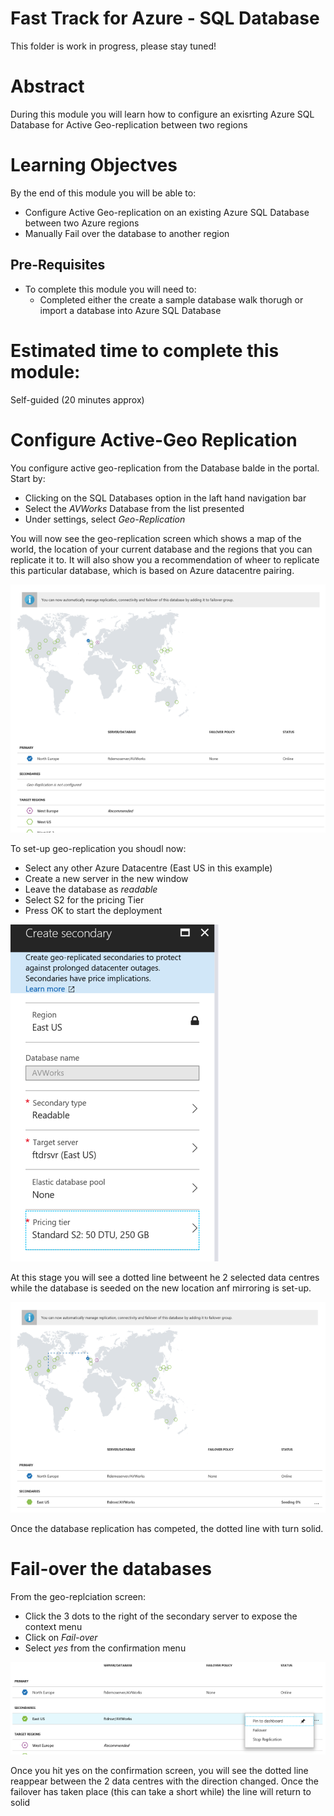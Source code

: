  # Fast Track for Azure - SQL Database

This folder is work in progress, please stay tuned! 

# Abstract

During this module you will learn how to configure an exisrting Azure SQL Database for Active Geo-replication between two regions

# Learning Objectves

By the end of this module you will be able to:

* Configure Active Geo-replication on an existing Azure SQL Database between two Azure regions
* Manually Fail over the database to another region

## Pre-Requisites

* To complete this module you will need to:
    * Completed either the create a sample database walk thorugh or import a database into Azure SQL Database

# Estimated time to complete this module:
Self-guided (20 minutes approx)

# Configure Active-Geo Replication

You configure active geo-replication from the Database balde in the portal.  Start by:

* Clicking on the SQL Databases option in the laft hand navigation bar
* Select the *AVWorks* Database from the list presented
* Under settings, select *Geo-Replication*

You will now see the geo-replication screen which shows a map of the world, the location of your current database and the regions that you can replicate it to.  It will also show you a recommendation of wheer to replicate this particular database, which is based on Azure datacentre pairing.

![Screenshot](media/7-configure-active-geo-replication/sqldb-initial-geo-replication.png)

To set-up geo-replication you shoudl now:

* Select any other Azure Datacentre (East US in this example)
* Create a new server in the new window
* Leave the database as *readable*
* Select S2 for the pricing Tier
* Press OK to start the deployment

![Screenshot](media/7-configure-active-geo-replication/sqldb-geo-replication-secondary.png)

At this stage you will see a dotted line betweent he 2 selected data centres while the database is seeded on the new location anf mirroring is set-up.

![Screenshot](media/7-configure-active-geo-replication/sqldb-geo-replication.png)

Once the database replication has competed, the dotted line with turn solid.

# Fail-over the databases

From the geo-replciation screen:

* Click the 3 dots to the right of the secondary server to expose the context menu
* Click on *Fail-over*
* Select *yes* from the confirmation menu

![Screenshot](media/7-configure-active-geo-replication/sqldb-db-failover.png)

Once you hit yes on the confirmation screen, you will see the dotted line reappear between the 2 data centres with the direction changed.  Once the failover has taken place (this can take a short while) the line will return to solid


